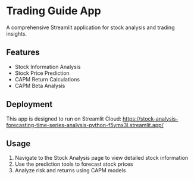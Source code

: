 # Trading Guide App

A comprehensive Streamlit application for stock analysis and trading insights.

## Features

- Stock Information Analysis
- Stock Price Prediction
- CAPM Return Calculations
- CAPM Beta Analysis

## Deployment

This app is designed to run on Streamlit Cloud: https://stock-analysis-forecasting-time-series-analysis-python-f5ymx3l.streamlit.app/

## Usage

1. Navigate to the Stock Analysis page to view detailed stock information
2. Use the prediction tools to forecast stock prices
3. Analyze risk and returns using CAPM models

